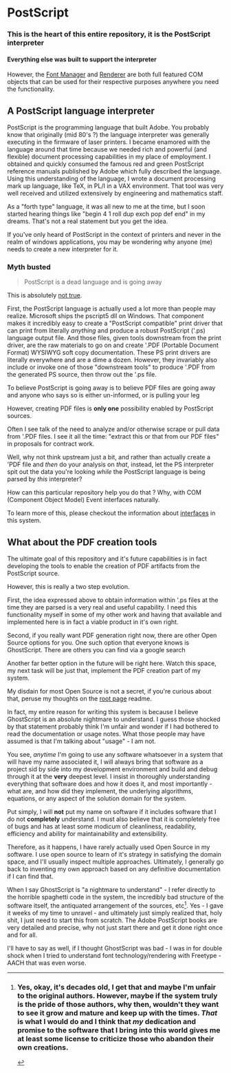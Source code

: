 # PostScript

### This is the heart of this entire repository, it **is** the PostScript interpreter

#### Everything else was built to support the interpreter

However, the [Font Manager](../EnVisioNateSW_FontManager) and [Renderer](../EnVisioNateSW_Renderer) are both full featured COM objects that can be used for their respective purposes anywhere you need the functionality.

## A PostScript language interpreter

PostScript is the programming language that built Adobe. You probably know that originally (mid 80's ?) the language interpreter was generally executing in the firmware of laser printers. 
I became enamored with the language around that time because we needed rich and powerful (and flexible) document processing capabilities in my place of employment.
I obtained and quickly consumed the famous red and green PostScript reference manuals published by Adobe which fully described the language.
Using this understanding of the language, I wrote a document processing mark up language, like TeX, in PL/I in a VAX environment. That tool was very well
received and utilized extensively by engineering and mathematics staff.

As a "forth type" language, it was all new to me at the time, but I soon started hearing things like "begin 4 1 roll dup exch pop def end" in my dreams.
That's not a real statement but you get the idea.

If you've only heard of PostScript in the context of printers and never in the realm of windows applications, you may be wondering why anyone (me) needs to create a new interpreter for it.

### Myth busted

> PostScript is a dead language and is going away

This is absolutely <u>not true</u>.

First, the PostScript language is actually used a lot more than people may realize. Microsoft ships the pscript5 dll on Windows. That component makes it incredibly easy to create a
"PostScript compatible" print driver that can print from literally *anything* and produce a robust PostScript ('.ps) language output file. And those files, given tools downstream from the print driver, are the
raw materials to go on and create '.PDF (Portable Document Format) WYSIWYG soft copy documentation. These PS print drivers are literally everywhere and are a dime a dozen. However, they invariably 
also include or invoke one of those "downstream tools" to produce '.PDF from the generated PS source, then throw out the '.ps file.

To believe PostScript is going away is to believe PDF files are going away and anyone who says so is either un-informed, or is pulling your leg

However, creating PDF files is **only one** possibility enabled by PostScript sources.

Often I see talk of the need to analyze and/or otherwise scrape or pull data from '.PDF files. I see it all the time: "extract this or that 
from our PDF files" in proposals for contract work.

Well, why not think upstream just a bit, and rather than actually create a 'PDF file and *then* do your analysis on *that*, instead, 
let the PS interpreter spit out the data you're looking *while* the PostScript language is being parsed by *this* interpreter?

How can this particular repository help you do that ? Why, with COM (Component Object Model) Event interfaces naturally.

To learn more of this, please checkout the information about [interfaces](./Sources/COM%20Events) in this system.

## What about the PDF creation tools

The ultimate goal of this repository and it's future capabilities is in fact developing the tools to enable the creation of PDF artifacts from the PostScript source.

However, this is really a two step evolution. 

First, the idea expressed above to obtain information within '.ps files at the time they are parsed is a very real
and useful capability. I need this functionality myself in some of my other work and having that available and implemented here is in fact a viable product in it's own right.

Second, if you really want PDF generation right now, there are other Open Source options for you. 
One such option that everyone knows is GhostScript. There are others you can find via a google search

Another far better option in the future will be right here. Watch this space, my next task will be just that, implement the PDF creation part of my system.

My disdain for most Open Source is not a secret, if you're curious about that, peruse my thoughts on the [root page](../) readme.

In fact, my entire reason for writing this system is because I believe GhostScript is an absolute nightmare to understand.
I guess those shocked by that statement probably think I'm unfair and wonder if I had bothered to read the documentation or usage notes.
What those people may have assumed is that I'm talking about "usage" - I am not.

You see, *anytime* I'm going to use any software whatsoever in a system that will have my name associated it, I will always bring that software as a project sid by side into my
development environment and build and debug through it at the **very** deepest level. I insist in thoroughly understanding everything that software
does and how it does it, and most importantly - what are, and how did they implement, the underlying algorithms, equations, or any aspect
of the solution domain for the system.

Put simply, I will **not** put my name on software if it includes software that I do not **completely** understand. I must also believe that it is completely free 
of bugs and has at least some modicum of cleanliness, readability, efficiency and ability for maintainability and extensibility.

Therefore, as it happens, I have rarely actually used Open Source in my software. I use open source to learn of it's strategy in satisfying the domain space, and I'll
usually inspect multiple approaches. Ultimately, I generally go back to inventing my own approach based on any definitive documentation if I can find that.

When I say GhostScript is "a nightmare to understand" - I refer directly to the horrible spaghetti code in the system, the incredibly bad structure of the
software itself, the antiquated arrangement of the sources, etc[^1]. Yes - I gave it weeks of my time to unravel - and ultimately just simply realized that, holy shit,
I just need to start this from scratch. The Adobe PostScript books are very detailed and precise, why not just start there and get it done right once and for all.

I'll have to say as well, if I thought GhostScript was bad - I was in for double shock when I tried to understand font technology/rendering with Freetype - AACH 
that was even worse.

[^1]: ### Yes, okay, it's decades old, I get that and maybe I'm unfair to the original authors. However, maybe if the system truly is the pride of those authors, why then, wouldn't they want to see it grow and mature and keep up with the times. *That* is what I would do and I think that *my* dedication and promise to the software that I bring into this world gives me at least some license to criticize those who abandon their own creations.











